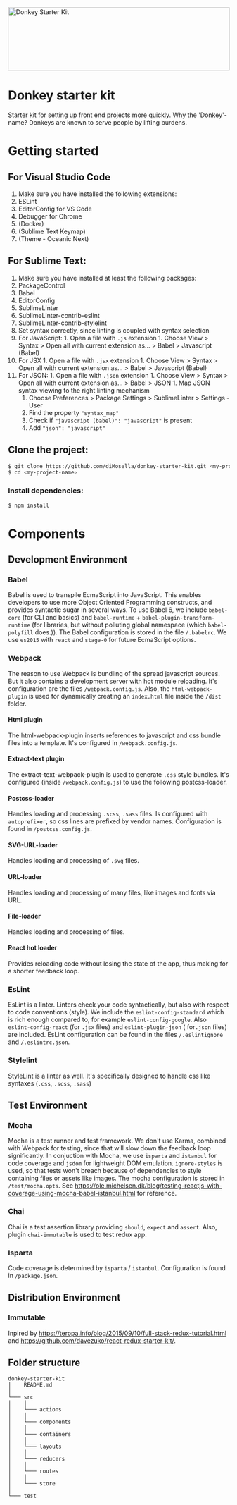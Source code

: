 <a href='https://github.com/diMosella'>
  <img alt='Donkey Starter Kit' src='https://vanmoosel.nl/github/donkey.svg' width='100%' height='144'>
</a>

# Donkey starter kit
Starter kit for setting up front end projects more quickly.
Why the 'Donkey'-name? Donkeys are known to serve people by lifting burdens.

# Getting started

## For Visual Studio Code

1. Make sure you have installed the following extensions:
  1. ESLint
  1. EditorConfig for VS Code
  1. Debugger for Chrome
  1. (Docker)
  1. (Sublime Text Keymap)
  1. (Theme - Oceanic Next)

## For Sublime Text:

1. Make sure you have installed at least the following packages:
  1. PackageControl
  1. Babel
  1. EditorConfig
  1. SublimeLinter
  1. SublimeLinter-contrib-eslint
  1. SublimeLinter-contrib-stylelint
1. Set syntax correctly, since linting is coupled with syntax selection
  1. For JavaScript:
    1. Open a file with `.js` extension
    1. Choose View > Syntax > Open all with current extension as... > Babel > Javascript (Babel)
  1. For JSX
    1. Open a file with `.jsx` extension
    1. Choose View > Syntax > Open all with current extension as... > Babel > Javascript (Babel)
  1. For JSON:
    1. Open a file with `.json` extension
    1. Choose View > Syntax > Open all with current extension as... > Babel > JSON
    1. Map JSON syntax viewing to the right linting mechanism
      1. Choose Preferences > Package Settings > SublimeLinter > Settings - User
      1. Find the property `"syntax_map"`
      1. Check if `"javascript (babel)": "javascript"` is present
      1. Add `"json": "javascript"`

## Clone the project:

```bash
$ git clone https://github.com/diMosella/donkey-starter-kit.git <my-project-name>
$ cd <my-project-name>
```

### Install dependencies:

```bash
$ npm install
```

# Components

## Development Environment

### Babel

Babel is used to transpile EcmaScript into JavaScript. This enables developers to use more Object Oriented Programming constructs, and provides syntactic sugar in several ways. To use Babel 6, we include `babel-core` (for CLI and basics) and `babel-runtime` + `babel-plugin-transform-runtime` (for libraries, but without polluting global namespace (which `babel-polyfill` does.)). The Babel configuration is stored in the file `/.babelrc`. We use `es2015` with `react` and `stage-0` for future EcmaScript options.

### Webpack

The reason to use Webpack is bundling of the spread javascript sources. But it also contains a development server with hot module reloading. It's configuration are the files `/webpack.config.js`. Also, the `html-webpack-plugin` is used for dynamically creating an `index.html` file inside the `/dist` folder.

#### Html plugin

The html-webpack-plugin inserts references to javascript and css bundle files into a template. It's configured in `/webpack.config.js`.

#### Extract-text plugin

The extract-text-webpack-plugin is used to generate `.css` style bundles. It's configured (inside `/webpack.config.js`) to use the following postcss-loader.

#### Postcss-loader

Handles loading and processing `.scss`, `.sass` files. Is configured with `autoprefixer`, so css lines are prefixed by vendor names. Configuration is found in `/postcss.config.js`.

#### SVG-URL-loader

Handles loading and processing of `.svg` files.

#### URL-loader

Handles loading and processing of many files, like images and fonts via URL.

#### File-loader

Handles loading and processing of files.

#### React hot loader

Provides reloading code without losing the state of the app, thus making for a shorter feedback loop.

### EsLint

EsLint is a linter. Linters check your code syntactically, but also with respect to code conventions (style). We include the `eslint-config-standard` which is rich enough compared to, for example `eslint-config-google`. Also `eslint-config-react` (for `.jsx` files) and `eslint-plugin-json` ( for`.json` files) are included. EsLint configuration can be found in the files `/.eslintignore` and `/.eslintrc.json`.

### Stylelint

StyleLint is a linter as well. It's specifically designed to handle css like syntaxes (`.css`, `.scss`, `.sass`)

## Test Environment

### Mocha

Mocha is a test runner and test framework. We don't use Karma, combined with Webpack for testing, since that will slow down the feedback loop significantly. In conjuction with Mocha, we use `isparta` and `istanbul` for code coverage and `jsdom` for lightweight DOM emulation. `ignore-styles` is used, so that tests won't breach because of dependencies to style containing files or assets like images. The mocha configuration is stored in `/test/mocha.opts`.
See https://ole.michelsen.dk/blog/testing-reactjs-with-coverage-using-mocha-babel-istanbul.html for reference.

### Chai

Chai is a test assertion library providing `should`,  `expect` and `assert`. Also, plugin `chai-immutable` is used to test redux app.

### Isparta

Code coverage is determined by `isparta` / `istanbul`. Configuration is found in `/package.json`.

## Distribution Environment

### Immutable

Inpired by https://teropa.info/blog/2015/09/10/full-stack-redux-tutorial.html and https://github.com/davezuko/react-redux-starter-kit/.

## Folder structure

```
donkey-starter-kit
│    README.md
│
└─── src
│    │
│    └─── actions
│    │
│    └─── components
│    │
│    └─── containers
│    │
│    └─── layouts
│    │
│    └─── reducers
│    │
│    └─── routes
│    │
│    └─── store
│
└─── test
```
